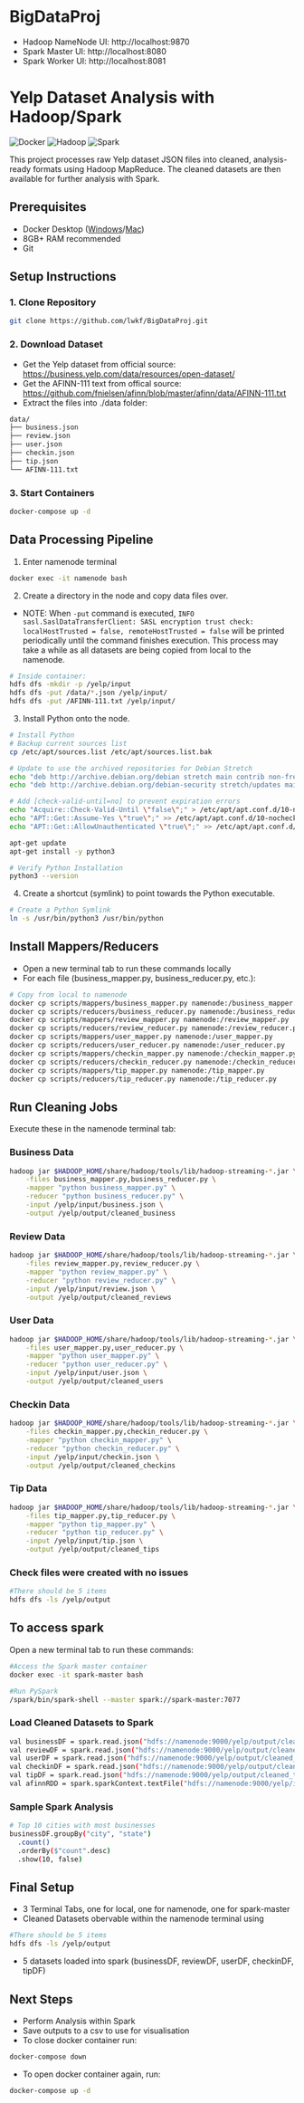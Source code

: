 # BigDataProj

- Hadoop NameNode UI: http://localhost:9870
- Spark Master UI: http://localhost:8080
- Spark Worker UI: http://localhost:8081

# Yelp Dataset Analysis with Hadoop/Spark

![Docker](https://img.shields.io/badge/Docker-2CA5E0?style=for-the-badge&logo=docker&logoColor=white)
![Hadoop](https://img.shields.io/badge/Apache_Hadoop-66CCFF?style=for-the-badge&logo=apachehadoop&logoColor=black)
![Spark](https://img.shields.io/badge/Apache_Spark-E25A1C?style=for-the-badge&logo=apachespark&logoColor=white)

This project processes raw Yelp dataset JSON files into cleaned, analysis-ready formats using Hadoop MapReduce. The cleaned datasets are then available for further analysis with Spark.

## Prerequisites

- Docker Desktop ([Windows](https://docs.docker.com/desktop/install/windows-install/)/[Mac](https://docs.docker.com/desktop/install/mac-install/))
- 8GB+ RAM recommended
- Git

## Setup Instructions

### 1. Clone Repository
```bash
git clone https://github.com/lwkf/BigDataProj.git
```

### 2. Download Dataset
- Get the Yelp dataset from official source: https://business.yelp.com/data/resources/open-dataset/
- Get the AFINN-111 text from offical source: https://github.com/fnielsen/afinn/blob/master/afinn/data/AFINN-111.txt 
- Extract the files into ./data folder:
```bash
data/
├── business.json
├── review.json
├── user.json
├── checkin.json
├── tip.json
└── AFINN-111.txt
```

### 3. Start Containers
```bash
docker-compose up -d
```

## Data Processing Pipeline
1. Enter namenode terminal
```bash
docker exec -it namenode bash
```
2. Create a directory in the node and copy data files over.
- NOTE: When `-put` command is executed, `INFO sasl.SaslDataTransferClient: SASL encryption trust check: localHostTrusted = false, remoteHostTrusted = false` will be printed periodically until the command finishes execution. This process may take a while as all datasets are being copied from local to the namenode.
```bash
# Inside container:
hdfs dfs -mkdir -p /yelp/input
hdfs dfs -put /data/*.json /yelp/input/
hdfs dfs -put /AFINN-111.txt /yelp/input/
```
3. Install Python onto the node.
```bash
# Install Python
# Backup current sources list
cp /etc/apt/sources.list /etc/apt/sources.list.bak

# Update to use the archived repositories for Debian Stretch
echo "deb http://archive.debian.org/debian stretch main contrib non-free" > /etc/apt/sources.list
echo "deb http://archive.debian.org/debian-security stretch/updates main contrib non-free" >> /etc/apt/sources.list

# Add [check-valid-until=no] to prevent expiration errors
echo "Acquire::Check-Valid-Until \"false\";" > /etc/apt/apt.conf.d/10-nocheckvalid
echo "APT::Get::Assume-Yes \"true\";" >> /etc/apt/apt.conf.d/10-nocheckvalid
echo "APT::Get::AllowUnauthenticated \"true\";" >> /etc/apt/apt.conf.d/10-nocheckvalid

apt-get update
apt-get install -y python3

# Verify Python Installation
python3 --version
```
4. Create a shortcut (symlink) to point towards the Python executable.
```bash
# Create a Python Symlink
ln -s /usr/bin/python3 /usr/bin/python
```

## Install Mappers/Reducers
- Open a new terminal tab to run these commands locally
- For each file (business_mapper.py, business_reducer.py, etc.):
```bash
# Copy from local to namenode
docker cp scripts/mappers/business_mapper.py namenode:/business_mapper.py
docker cp scripts/reducers/business_reducer.py namenode:/business_reducer.py
docker cp scripts/mappers/review_mapper.py namenode:/review_mapper.py
docker cp scripts/reducers/review_reducer.py namenode:/review_reducer.py
docker cp scripts/mappers/user_mapper.py namenode:/user_mapper.py
docker cp scripts/reducers/user_reducer.py namenode:/user_reducer.py
docker cp scripts/mappers/checkin_mapper.py namenode:/checkin_mapper.py
docker cp scripts/reducers/checkin_reducer.py namenode:/checkin_reducer.py
docker cp scripts/mappers/tip_mapper.py namenode:/tip_mapper.py
docker cp scripts/reducers/tip_reducer.py namenode:/tip_reducer.py
```

## Run Cleaning Jobs
Execute these in the namenode terminal tab:
### Business Data
```bash
hadoop jar $HADOOP_HOME/share/hadoop/tools/lib/hadoop-streaming-*.jar \
    -files business_mapper.py,business_reducer.py \
    -mapper "python business_mapper.py" \
    -reducer "python business_reducer.py" \
    -input /yelp/input/business.json \
    -output /yelp/output/cleaned_business
```
### Review Data
```bash
hadoop jar $HADOOP_HOME/share/hadoop/tools/lib/hadoop-streaming-*.jar \
    -files review_mapper.py,review_reducer.py \
    -mapper "python review_mapper.py" \
    -reducer "python review_reducer.py" \
    -input /yelp/input/review.json \
    -output /yelp/output/cleaned_reviews
```
### User Data
```bash
hadoop jar $HADOOP_HOME/share/hadoop/tools/lib/hadoop-streaming-*.jar \
    -files user_mapper.py,user_reducer.py \
    -mapper "python user_mapper.py" \
    -reducer "python user_reducer.py" \
    -input /yelp/input/user.json \
    -output /yelp/output/cleaned_users
```
### Checkin Data
```bash
hadoop jar $HADOOP_HOME/share/hadoop/tools/lib/hadoop-streaming-*.jar \
    -files checkin_mapper.py,checkin_reducer.py \
    -mapper "python checkin_mapper.py" \
    -reducer "python checkin_reducer.py" \
    -input /yelp/input/checkin.json \
    -output /yelp/output/cleaned_checkins
```
### Tip Data
```bash
hadoop jar $HADOOP_HOME/share/hadoop/tools/lib/hadoop-streaming-*.jar \
    -files tip_mapper.py,tip_reducer.py \
    -mapper "python tip_mapper.py" \
    -reducer "python tip_reducer.py" \
    -input /yelp/input/tip.json \
    -output /yelp/output/cleaned_tips
```
### Check files were created with no issues
```bash
#There should be 5 items
hdfs dfs -ls /yelp/output
```
## To access spark
Open a new terminal tab to run these commands:
```bash
#Access the Spark master container
docker exec -it spark-master bash

#Run PySpark
/spark/bin/spark-shell --master spark://spark-master:7077
```

### Load Cleaned Datasets to Spark
```bash
val businessDF = spark.read.json("hdfs://namenode:9000/yelp/output/cleaned_business")
val reviewDF = spark.read.json("hdfs://namenode:9000/yelp/output/cleaned_reviews")
val userDF = spark.read.json("hdfs://namenode:9000/yelp/output/cleaned_users")
val checkinDF = spark.read.json("hdfs://namenode:9000/yelp/output/cleaned_checkins")
val tipDF = spark.read.json("hdfs://namenode:9000/yelp/output/cleaned_tips")
val afinnRDD = spark.sparkContext.textFile("hdfs://namenode:9000/yelp/input/AFINN-111.txt")
```

### Sample Spark Analysis
```bash
# Top 10 cities with most businesses
businessDF.groupBy("city", "state")
  .count()
  .orderBy($"count".desc)
  .show(10, false)
```

## Final Setup
- 3 Terminal Tabs, one for local, one for namenode, one for spark-master
- Cleaned Datasets obervable within the namenode terminal using
```bash
#There should be 5 items
hdfs dfs -ls /yelp/output
```
- 5 datasets loaded into spark (businessDF, reviewDF, userDF, checkinDF, tipDF)

## Next Steps

- Perform Analysis within Spark
- Save outputs to a csv to use for visualisation
- To close docker container run:
```bash
docker-compose down  
```
- To open docker container again, run:
```bash
docker-compose up -d
```
